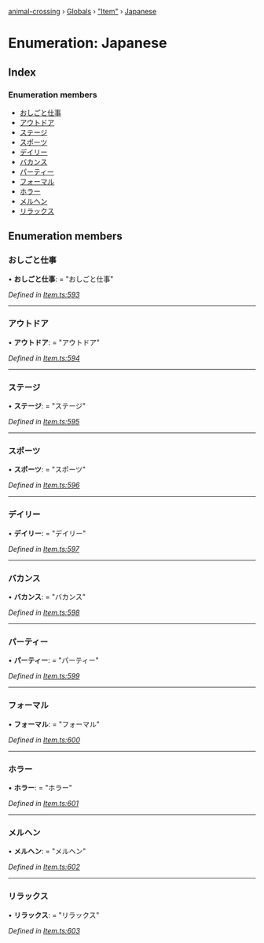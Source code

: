 [animal-crossing](../README.md) › [Globals](../globals.md) › ["Item"](../modules/_item_.md) › [Japanese](_item_.japanese.md)

# Enumeration: Japanese

## Index

### Enumeration members

* [おしごと仕事](_item_.japanese.md#おしごと仕事)
* [アウトドア](_item_.japanese.md#アウトドア)
* [ステージ](_item_.japanese.md#ステージ)
* [スポーツ](_item_.japanese.md#スポーツ)
* [デイリー](_item_.japanese.md#デイリー)
* [バカンス](_item_.japanese.md#バカンス)
* [パーティー](_item_.japanese.md#パーティー)
* [フォーマル](_item_.japanese.md#フォーマル)
* [ホラー](_item_.japanese.md#ホラー)
* [メルヘン](_item_.japanese.md#メルヘン)
* [リラックス](_item_.japanese.md#リラックス)

## Enumeration members

###  おしごと仕事

• **おしごと仕事**: = "おしごと仕事"

*Defined in [Item.ts:593](https://github.com/Norviah/animal-crossing/blob/cd5681f/module/types/Item.ts#L593)*

___

###  アウトドア

• **アウトドア**: = "アウトドア"

*Defined in [Item.ts:594](https://github.com/Norviah/animal-crossing/blob/cd5681f/module/types/Item.ts#L594)*

___

###  ステージ

• **ステージ**: = "ステージ"

*Defined in [Item.ts:595](https://github.com/Norviah/animal-crossing/blob/cd5681f/module/types/Item.ts#L595)*

___

###  スポーツ

• **スポーツ**: = "スポーツ"

*Defined in [Item.ts:596](https://github.com/Norviah/animal-crossing/blob/cd5681f/module/types/Item.ts#L596)*

___

###  デイリー

• **デイリー**: = "デイリー"

*Defined in [Item.ts:597](https://github.com/Norviah/animal-crossing/blob/cd5681f/module/types/Item.ts#L597)*

___

###  バカンス

• **バカンス**: = "バカンス"

*Defined in [Item.ts:598](https://github.com/Norviah/animal-crossing/blob/cd5681f/module/types/Item.ts#L598)*

___

###  パーティー

• **パーティー**: = "パーティー"

*Defined in [Item.ts:599](https://github.com/Norviah/animal-crossing/blob/cd5681f/module/types/Item.ts#L599)*

___

###  フォーマル

• **フォーマル**: = "フォーマル"

*Defined in [Item.ts:600](https://github.com/Norviah/animal-crossing/blob/cd5681f/module/types/Item.ts#L600)*

___

###  ホラー

• **ホラー**: = "ホラー"

*Defined in [Item.ts:601](https://github.com/Norviah/animal-crossing/blob/cd5681f/module/types/Item.ts#L601)*

___

###  メルヘン

• **メルヘン**: = "メルヘン"

*Defined in [Item.ts:602](https://github.com/Norviah/animal-crossing/blob/cd5681f/module/types/Item.ts#L602)*

___

###  リラックス

• **リラックス**: = "リラックス"

*Defined in [Item.ts:603](https://github.com/Norviah/animal-crossing/blob/cd5681f/module/types/Item.ts#L603)*
